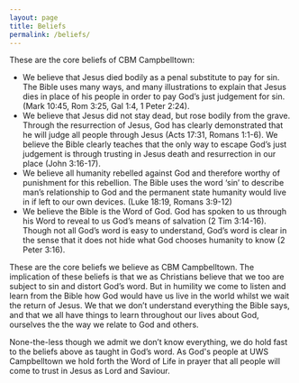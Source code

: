 ```yaml
---
layout: page
title: Beliefs
permalink: /beliefs/
---
```


These are the core beliefs of CBM Campbelltown:

- We believe that Jesus died bodily as a penal substitute to pay for sin. The Bible uses many ways, and many illustrations to explain that Jesus dies in place of his people in order to pay God’s just judgement for sin. (Mark 10:45, Rom 3:25, Gal 1:4, 1 Peter 2:24).
- We believe that Jesus did not stay dead, but rose bodily from the grave. Through the resurrection of Jesus, God has clearly demonstrated that he will judge all people through Jesus (Acts 17:31, Romans 1:1-6). We believe the Bible clearly teaches that the only way to escape God’s just judgement is through trusting in Jesus death and resurrection in our place (John 3:16-17).
- We believe all humanity rebelled against God and therefore worthy of punishment for this rebellion. The Bible uses the word ‘sin’ to describe man’s relationship to God and the permanent state humanity would live in if left to our own devices. (Luke 18:19, Romans 3:9-12)
- We believe the Bible is the Word of God. God has spoken to us through his Word to reveal to us God’s means of salvation (2 Tim 3:14-16). Though not all God’s word is easy to understand, God’s word is clear in the sense that it does not hide what God chooses humanity to know (2 Peter 3:16).

These are the core beliefs we believe as CBM Campbelltown. The implication of these beliefs is that we as Christians believe that we too are subject to sin and distort God’s word. But in humility we come to listen and learn from the Bible how God would have us live in the world whilst we wait the return of Jesus. We that we don’t understand everything the Bible says, and that we all have things to learn throughout our lives about God, ourselves the the way we relate to God and others.

None-the-less though we admit we don’t know everything, we do hold fast to the beliefs above as taught in God’s word. As God's people at UWS Campbelltown we hold forth the Word of Life in prayer that all people will come to trust in Jesus as Lord and Saviour.
